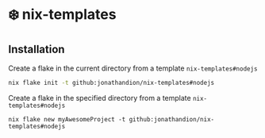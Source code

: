 # ❄️ nix-templates

## Installation

Create a flake in the current directory from a template `nix-templates#nodejs`
```sh
nix flake init -t github:jonathandion/nix-templates#nodejs
```

Create a flake in the specified directory from a template `nix-templates#nodejs`
```
nix flake new myAwesomeProject -t github:jonathandion/nix-templates#nodejs
```
